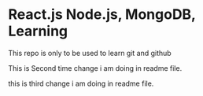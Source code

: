 # React.js Node.js, MongoDB, Learning

This repo is only to be used to learn git and github

This is Second time change i am doing in readme file.

this is third change i am doing in readme file.
